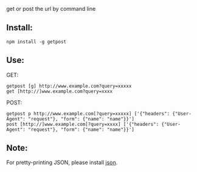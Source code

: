 get or post the url by command line

## Install:
```
npm install -g getpost
```

## Use:
GET: 
```
getpost [g] http://www.example.com?query=xxxxx
get [http://]www.example.com?query=xxxx
```

POST: 
```
getpost p http://www.example.com[?query=xxxxx] ['{"headers": {"User-Agent": "request"}, "form": {"name": "name"}}']
post [http://]www.example.com[?query=xxxx] ['{"headers": {"User-Agent": "request"}, "form": {"name": "name"}}']
```

## Note:
For pretty-printing JSON, please install [json](https://www.npmjs.com/package/json).

